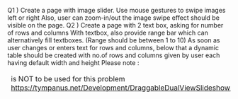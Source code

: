 Q1 ) Create a page with image slider. Use mouse gestures to swipe images left or right
Also, user can zoom-in/out the image swipe effect should be visible on the page.
Q2 ) Create a page with 2 text box, asking for number of rows and columns With textbox, also provide range bar which can alternatively fill textboxes. (Range should be between 1 to 10)
As soon as user changes or enters text for rows and columns, below that a dynamic table should be created with no.of rows and columns given by user
each having default width and height
Please note : <table><thead><tr><td> is NOT to be used for this problem
https://tympanus.net/Development/DraggableDualViewSlideshow/